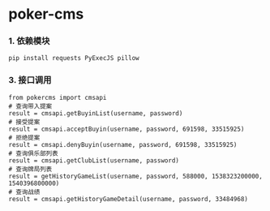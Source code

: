 # poker-cms
### 1. 依赖模块
    pip install requests PyExecJS pillow

### 3. 接口调用
    from pokercms import cmsapi
    # 查询带入提案
    result = cmsapi.getBuyinList(username, password)
    # 接受提案
    result = cmsapi.acceptBuyin(username, password, 691598, 33515925)
    # 拒绝提案
    result = cmsapi.denyBuyin(username, password, 691598, 33515925)
    # 查询俱乐部列表
    result = cmsapi.getClubList(username, password)
    # 查询牌局列表
    result = getHistoryGameList(username, password, 588000, 1538323200000, 1540396800000)
    # 查询战绩
    result = cmsapi.getHistoryGameDetail(username, password, 33484968)
